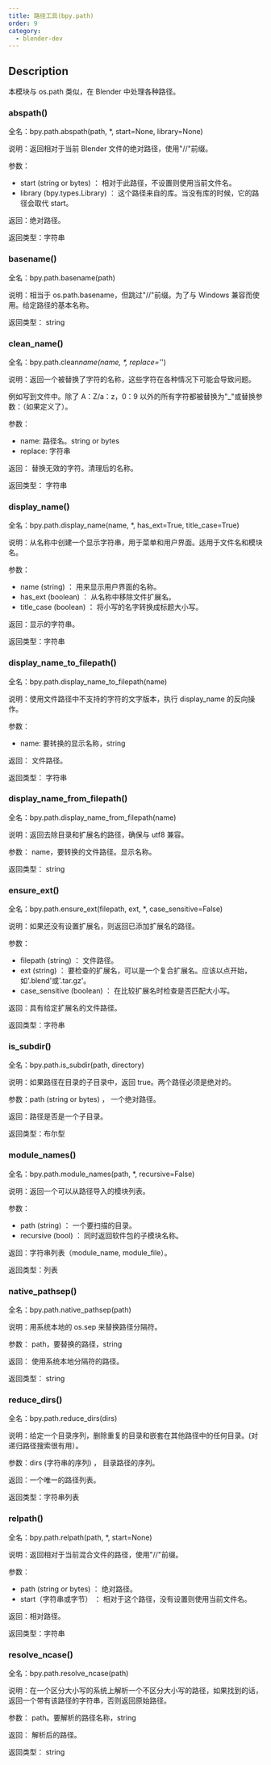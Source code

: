```yaml
---
title: 路径工具(bpy.path)
order: 9
category:
  - blender-dev
---
```


## Description

本模块与 os.path 类似，在 Blender 中处理各种路径。

### abspath()

全名：bpy.path.abspath(path, \*, start=None, library=None)

说明：返回相对于当前 Blender 文件的绝对路径，使用"//"前缀。

参数：

- start (string or bytes) ： 相对于此路径，不设置则使用当前文件名。
- library (bpy.types.Library) ： 这个路径来自的库。当没有库的时候，它的路径会取代 start。

返回：绝对路径。

返回类型：字符串

### basename()

全名：bpy.path.basename(path)

说明：相当于 os.path.basename，但跳过"//"前缀。为了与 Windows 兼容而使用。给定路径的基本名称。

返回类型： string

### clean_name()

全名：bpy.path.clean*name(name, \*, replace='*')

说明：返回一个被替换了字符的名称，这些字符在各种情况下可能会导致问题。

例如写到文件中。除了 A：Z/a：z，0：9 以外的所有字符都被替换为"\_"或替换参数：（如果定义了）。

参数：

- name: 路径名。string or bytes
- replace: 字符串

返回： 替换无效的字符。清理后的名称。

返回类型： 字符串

### display_name()

全名：bpy.path.display_name(name, \*, has_ext=True, title_case=True)

说明：从名称中创建一个显示字符串，用于菜单和用户界面。适用于文件名和模块名。

参数：

- name (string) ： 用来显示用户界面的名称。
- has_ext (boolean) ： 从名称中移除文件扩展名。
- title_case (boolean) ： 将小写的名字转换成标题大小写。

返回：显示的字符串。

返回类型：字符串

### display_name_to_filepath()

全名：bpy.path.display_name_to_filepath(name)

说明：使用文件路径中不支持的字符的文字版本，执行 display_name 的反向操作。

参数：

- name: 要转换的显示名称，string

返回： 文件路径。

返回类型： 字符串

### display_name_from_filepath()

全名：bpy.path.display_name_from_filepath(name)

说明：返回去除目录和扩展名的路径，确保与 utf8 兼容。

参数： name，要转换的文件路径。显示名称。

返回类型： string

### ensure_ext()

全名：bpy.path.ensure_ext(filepath, ext, \*, case_sensitive=False)

说明：如果还没有设置扩展名，则返回已添加扩展名的路径。

参数：

- filepath (string) ： 文件路径。
- ext (string) ： 要检查的扩展名，可以是一个复合扩展名。应该以点开始，如'.blend'或'.tar.gz'。
- case_sensitive (boolean) ： 在比较扩展名时检查是否匹配大小写。

返回：具有给定扩展名的文件路径。

返回类型：字符串

### is_subdir()

全名：bpy.path.is_subdir(path, directory)

说明：如果路径在目录的子目录中，返回 true。两个路径必须是绝对的。

参数：path (string or bytes) ， 一个绝对路径。

返回：路径是否是一个子目录。

返回类型：布尔型

### module_names()

全名：bpy.path.module_names(path, \*, recursive=False)

说明：返回一个可以从路径导入的模块列表。

参数：

- path (string) ： 一个要扫描的目录。
- recursive (bool) ： 同时返回软件包的子模块名称。

返回：字符串列表（module_name, module_file）。

返回类型：列表

### native_pathsep()

全名：bpy.path.native_pathsep(path)

说明：用系统本地的 os.sep 来替换路径分隔符。

参数： path，要替换的路径，string

返回： 使用系统本地分隔符的路径。

返回类型： string

### reduce_dirs()

全名：bpy.path.reduce_dirs(dirs)

说明：给定一个目录序列，删除重复的目录和嵌套在其他路径中的任何目录。(对递归路径搜索很有用）。

参数：dirs (字符串的序列) ， 目录路径的序列。

返回：一个唯一的路径列表。

返回类型：字符串列表

### relpath()

全名：bpy.path.relpath(path, \*, start=None)

说明：返回相对于当前混合文件的路径，使用"//"前缀。

参数：

- path (string or bytes) ： 绝对路径。
- start（字符串或字节） ： 相对于这个路径，没有设置则使用当前文件名。

返回：相对路径。

返回类型：字符串

### resolve_ncase()

全名：bpy.path.resolve_ncase(path)

说明：在一个区分大小写的系统上解析一个不区分大小写的路径，如果找到的话，返回一个带有该路径的字符串，否则返回原始路径。

参数： path。要解析的路径名称，string

返回： 解析后的路径。

返回类型： string
